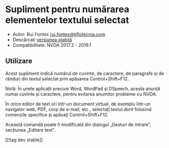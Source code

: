 # Supliment pentru numărarea elementelor textului selectat #

* Autor: Rui Fontes <rui.fontes@tiflotecnia.com>
* Descărcați [versiunea stabilă][1]
* Compatibilitate: NVDA 2017.2 - 2019.1

## Utilizare ##
Acest supliment indică numărul de cuvinte, de caractere, de paragrafe și de
rânduri din textul selectat prin apăsarea Control+Shift+F12.

Notă: În unele aplicații precum Word, WordPad și DSpeech, acesta anunță
numai cuvinte și caractere, pentru evitarea anumitor probleme cu NVDA.

În orice editor de text ori într-un document virtual, de exemplu într-un
navigator web, PDF, corp de e-mail, etc., selectați textul dorit folosind
comenzile specifice și apăsați Control+Shift+F12.

Această comandă poate fi modificată din dialogul „Gesturi de intrare”,
secțiunea „Editare text”.

[[!tag dev stable]]

[1]: https://addons.nvda-project.org/files/get.php?file=wc
